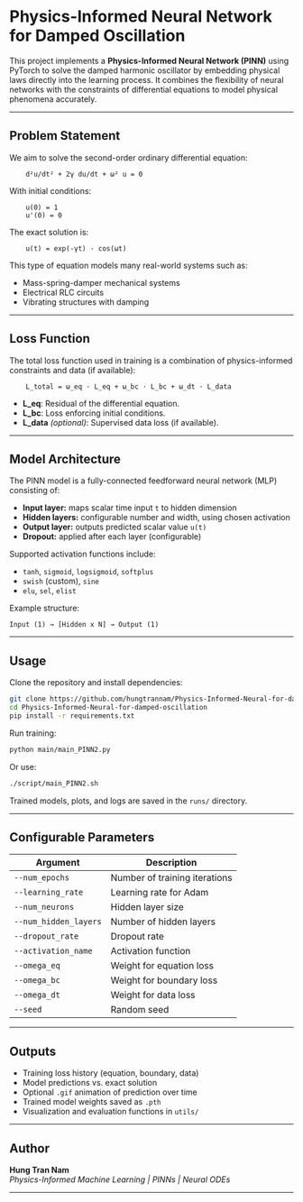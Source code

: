 # Physics-Informed Neural Network for Damped Oscillation

This project implements a **Physics-Informed Neural Network (PINN)** using PyTorch to solve the damped harmonic oscillator by embedding physical laws directly into the learning process. It combines the flexibility of neural networks with the constraints of differential equations to model physical phenomena accurately.

---

## Problem Statement

We aim to solve the second-order ordinary differential equation:

```text
    d²u/dt² + 2γ du/dt + ω² u = 0
```

With initial conditions:

```text
    u(0) = 1
    u'(0) = 0
```

The exact solution is:

```text
    u(t) = exp(-γt) · cos(ωt)
```

This type of equation models many real-world systems such as:
- Mass-spring-damper mechanical systems
- Electrical RLC circuits
- Vibrating structures with damping

---

## Loss Function

The total loss function used in training is a combination of physics-informed constraints and data (if available):

```text
    L_total = ω_eq · L_eq + ω_bc · L_bc + ω_dt · L_data
```

- **L_eq**: Residual of the differential equation.
- **L_bc**: Loss enforcing initial conditions.
- **L_data** *(optional)*: Supervised data loss (if available).

---

## Model Architecture

The PINN model is a fully-connected feedforward neural network (MLP) consisting of:

- **Input layer:** maps scalar time input `t` to hidden dimension
- **Hidden layers:** configurable number and width, using chosen activation
- **Output layer:** outputs predicted scalar value `u(t)`
- **Dropout:** applied after each layer (configurable)

Supported activation functions include:
- `tanh`, `sigmoid`, `logsigmoid`, `softplus`
- `swish` (custom), `sine`
- `elu`, `sel`, `elist`

Example structure:

```text
Input (1) → [Hidden x N] → Output (1)
```

---

## Usage

Clone the repository and install dependencies:

```bash
git clone https://github.com/hungtrannam/Physics-Informed-Neural-for-damped-oscillation.git
cd Physics-Informed-Neural-for-damped-oscillation
pip install -r requirements.txt
```

Run training:

```bash
python main/main_PINN2.py
```

Or use:

```bash
./script/main_PINN2.sh
```

Trained models, plots, and logs are saved in the `runs/` directory.

---

## Configurable Parameters

| Argument               | Description                                  |
|------------------------|----------------------------------------------|
| `--num_epochs`         | Number of training iterations                |
| `--learning_rate`      | Learning rate for Adam                       |
| `--num_neurons`        | Hidden layer size                            |
| `--num_hidden_layers`  | Number of hidden layers                      |
| `--dropout_rate`       | Dropout rate                                 |
| `--activation_name`    | Activation function                          |
| `--omega_eq`           | Weight for equation loss                     |
| `--omega_bc`           | Weight for boundary loss                     |
| `--omega_dt`           | Weight for data loss                         |
| `--seed`               | Random seed                                  |

---

## Outputs

- Training loss history (equation, boundary, data)
- Model predictions vs. exact solution
- Optional `.gif` animation of prediction over time
- Trained model weights saved as `.pth`
- Visualization and evaluation functions in `utils/`

---

## Author

**Hung Tran Nam**  
*Physics-Informed Machine Learning | PINNs | Neural ODEs*

---
